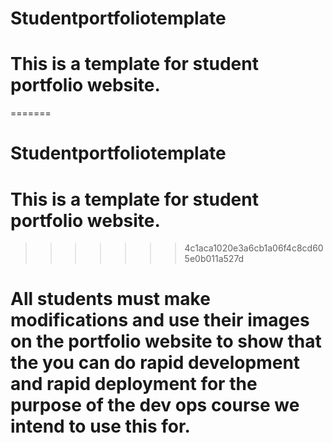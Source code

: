 
# Studentportfoliotemplate

# This is a template for student portfolio website.

=======
# Studentportfoliotemplate

# This is a template for student portfolio website.

>>>>>>> 4c1aca1020e3a6cb1a06f4c8cd605e0b011a527d
# All students must make modifications and use their images on the portfolio website to show that the you can do rapid development and rapid deployment for the purpose of the dev ops course we intend to use this for.